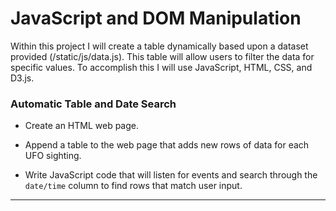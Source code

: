 # JavaScript and DOM Manipulation

Within this project I will create a table dynamically based upon a dataset provided (/static/js/data.js). This table will allow users to filter the data for specific values. To accomplish this I will use JavaScript, HTML, CSS, and D3.js.

### Automatic Table and Date Search

* Create an HTML web page.

* Append a table to the web page that adds new rows of data for each UFO sighting.

* Write JavaScript code that will listen for events and search through the `date/time` column to find rows that match user input.

- - -
